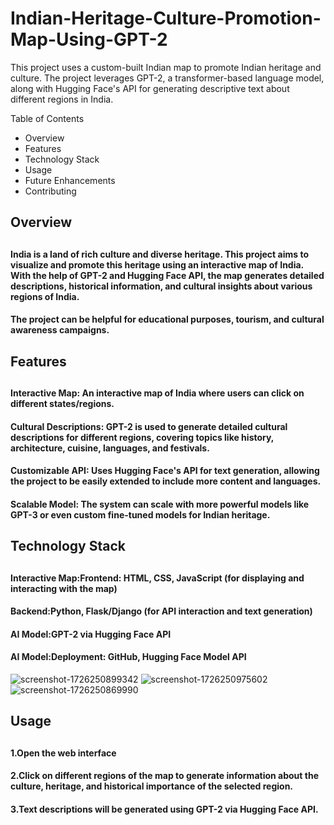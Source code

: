 # Indian-Heritage-Culture-Promotion-Map-Using-GPT-2
This project uses a custom-built Indian map to promote Indian heritage and culture. The project leverages GPT-2, a transformer-based language model, along with Hugging Face's API for generating descriptive text about different regions in India.

Table of Contents
  - Overview
  - Features
  - Technology Stack
  - Usage
  - Future Enhancements
  - Contributing

<h2>Overview<h2/>

<h4>India is a land of rich culture and diverse heritage. This project aims to visualize and promote this heritage using an interactive map of India. With the help of GPT-2 and Hugging Face API, the map generates detailed descriptions, historical information, and cultural insights about various regions of India.<h4/>

<h4>The project can be helpful for educational purposes, tourism, and cultural awareness campaigns.<h4/>

<h2><b>Features</b><h2/>

<p><h4>Interactive Map: An interactive map of India where users can click on different states/regions.<h4/><p/>
<p><h4>Cultural Descriptions: GPT-2 is used to generate detailed cultural descriptions for different regions, covering topics like history, architecture, cuisine, languages, and festivals.<h4/><p/>
<p><h4>Customizable API: Uses Hugging Face's API for text generation, allowing the project to be easily extended to include more content and languages.</h4></p>
<p><h4>Scalable Model: The system can scale with more powerful models like GPT-3 or even custom fine-tuned models for Indian heritage.</h4></p>

<h2><b>Technology Stack</b><h2/>

<p><h4>Interactive Map:Frontend: HTML, CSS, JavaScript (for displaying and interacting with the map)<h4/><p/>
<p><h4>Backend:Python, Flask/Django (for API interaction and text generation)<h4/><p/>
<p><h4>AI Model:GPT-2 via Hugging Face API</h4></p>
<p><h4>AI Model:Deployment: GitHub, Hugging Face Model API</h4></p>

![screenshot-1726250899342](https://github.com/user-attachments/assets/768bebdc-6e1a-45d2-9023-73c1868a95e6)
![screenshot-1726250975602](https://github.com/user-attachments/assets/b5702cc2-8807-4a07-83a2-b2f48a3d57ef)
![screenshot-1726250869990](https://github.com/user-attachments/assets/4c52988b-96bf-499b-b2b6-925890135888)

<h2><b>Usage</b><h2/>

<p><h4>1.Open the web interface<h4/><p/>
<p><h4>2.Click on different regions of the map to generate information about the culture, heritage, and historical importance of the selected region.<h4/><p/>
<p><h4>3.Text descriptions will be generated using GPT-2 via Hugging Face API.</h4></p>

